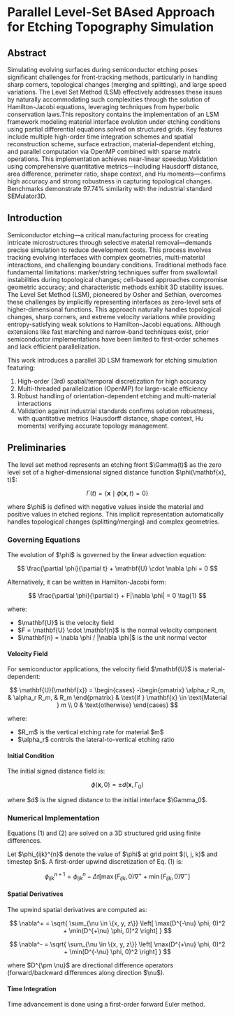 # Parallel Level-Set BAsed Approach for Etching Topography Simulation

## Abstract
Simulating evolving surfaces during semiconductor etching poses significant challenges for front-tracking methods, particularly in handling sharp corners, topological changes (merging and splitting), and large speed variations. The Level Set Method (LSM) effectively addresses these issues by naturally accommodating such complexities through the solution of Hamilton-Jacobi equations, leveraging techniques from hyperbolic conservation laws.This repository contains the implementation of an LSM framework modeling material interface evolution under etching conditions using partial differential equations solved on structured grids. Key features include multiple high-order time integration schemes and spatial reconstruction scheme, surface extraction, material-dependent etching, and parallel computation via OpenMP combined with sparse matrix operations. This implementation achieves near-linear speedup.Validation using comprehensive quantitative metrics—including Hausdorff distance, area difference, perimeter ratio, shape context, and Hu moments—confirms high accuracy and strong robustness in capturing topological changes. Benchmarks demonstrate 97.74% similarity with the industrial standard SEMulator3D.

## Introduction
Semiconductor etching—a critical manufacturing process for creating intricate microstructures through selective material removal—demands precise simulation to reduce development costs. This process involves tracking evolving interfaces with complex geometries, multi-material interactions, and challenging boundary conditions. Traditional methods face fundamental limitations: marker/string techniques suffer from swallowtail instabilities during topological changes; cell-based approaches compromise geometric accuracy; and characteristic methods exhibit 3D stability issues. The Level Set Method (LSM), pioneered by Osher and Sethian, overcomes these challenges by implicitly representing interfaces as zero-level sets of higher-dimensional functions. This approach naturally handles topological changes, sharp corners, and extreme velocity variations while providing entropy-satisfying weak solutions to Hamilton-Jacobi equations. Although extensions like fast marching and narrow-band techniques exist, prior semiconductor implementations have been limited to first-order schemes and lack efficient parallelization.

This work introduces a parallel 3D LSM framework for etching simulation featuring:

1. High-order (3rd) spatial/temporal discretization for high accuracy
2. Multi-threaded parallelization (OpenMP) for large-scale efficiency
3. Robust handling of orientation-dependent etching and multi-material interactions
4. Validation against industrial standards confirms solution robustness, with quantitative metrics (Hausdorff distance, shape context, Hu moments) verifying accurate topology management.

## Preliminaries

The level set method represents an etching front \$\Gamma(t)\$ as the zero level set of a higher-dimensional signed distance function \$\phi(\mathbf{x}, t)\$:

$$
\Gamma(t) = \{ \mathbf{x} \mid \phi(\mathbf{x}, t) = 0 \}
$$

where \$\phi\$ is defined with negative values inside the material and positive values in etched regions. This implicit representation automatically handles topological changes (splitting/merging) and complex geometries.

### Governing Equations

The evolution of \$\phi\$ is governed by the linear advection equation:

$$
\frac{\partial \phi}{\partial t} + \mathbf{U} \cdot \nabla \phi = 0
$$

Alternatively, it can be written in Hamilton-Jacobi form:

$$
\frac{\partial \phi}{\partial t} + F|\nabla \phi| = 0 \tag{1}
$$

where:

* \$\mathbf{U}\$ is the velocity field
* \$F = \mathbf{U} \cdot \mathbf{n}\$ is the normal velocity component
* \$\mathbf{n} = \nabla \phi / |\nabla \phi|\$ is the unit normal vector

#### Velocity Field

For semiconductor applications, the velocity field \$\mathbf{U}\$ is material-dependent:

$$
\mathbf{U}(\mathbf{x}) =
\begin{cases}
-\begin{pmatrix} \alpha_r R_m, & \alpha_r R_m, & R_m \end{pmatrix} & \text{if } \mathbf{x} \in \text{Material } m \\
0 & \text{otherwise}
\end{cases}
$$

where:

* \$R\_m\$ is the vertical etching rate for material \$m\$
* \$\alpha\_r\$ controls the lateral-to-vertical etching ratio

#### Initial Condition

The initial signed distance field is:

$$
\phi(\mathbf{x}, 0) = \pm d(\mathbf{x}, \Gamma_0) \tag{2}
$$

where \$d\$ is the signed distance to the initial interface \$\Gamma\_0\$.


### Numerical Implementation

Equations (1) and (2) are solved on a 3D structured grid using finite differences.

Let \$\phi\_{ijk}^{n}\$ denote the value of \$\phi\$ at grid point \$(i, j, k)\$ and timestep \$n\$. A first-order upwind discretization of Eq. (1) is:

$$
\phi_{ijk}^{n+1} = \phi_{ijk}^{n} - \Delta t \left[ \max(F_{ijk}, 0) \nabla^+ + \min(F_{ijk}, 0) \nabla^- \right]
$$

#### Spatial Derivatives

The upwind spatial derivatives are computed as:

$$
\nabla^+ = \sqrt{ \sum_{\nu \in \{x, y, z\}} \left[ \max(D^{-\nu} \phi, 0)^2 + \min(D^{+\nu} \phi, 0)^2 \right] }
$$

$$
\nabla^- = \sqrt{ \sum_{\nu \in \{x, y, z\}} \left[ \max(D^{+\nu} \phi, 0)^2 + \min(D^{-\nu} \phi, 0)^2 \right] }
$$

where \$D^{\pm \nu}\$ are directional difference operators (forward/backward differences along direction \$\nu\$).

#### Time Integration

Time advancement is done using a first-order forward Euler method.

